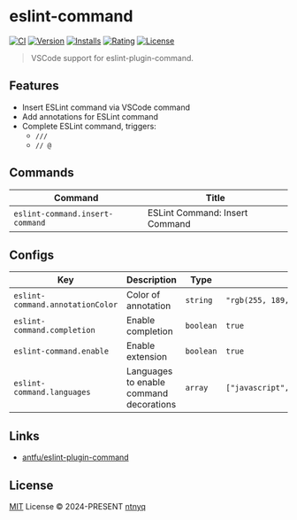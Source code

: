 # eslint-command

[![CI](https://github.com/ntnyq/eslint-command/workflows/CI/badge.svg)](https://github.com/ntnyq/eslint-command/actions)
[![Version](https://img.shields.io/github/v/release/ntnyq/eslint-command?include_prereleases&label=Visual%20Studio%20Marketplace)](https://marketplace.visualstudio.com/items?itemName=ntnyq.eslint-command)
[![Installs](https://img.shields.io/visual-studio-marketplace/i/ntnyq.eslint-command)](https://marketplace.visualstudio.com/items?itemName=ntnyq.eslint-command)
[![Rating](https://img.shields.io/visual-studio-marketplace/r/ntnyq.eslint-command)](https://marketplace.visualstudio.com/items?itemName=ntnyq.eslint-command)
[![License](https://img.shields.io/github/license/ntnyq/eslint-command)](https://github.com/ntnyq/eslint-command/blob/main/LICENSE)

> VSCode support for eslint-plugin-command.

## Features

- Insert ESLint command via VSCode command
- Add annotations for ESLint command
- Complete ESLint command, triggers:
  - `/// `
  - `// @`

## Commands

<!-- commands -->

| Command                         | Title                          |
| ------------------------------- | ------------------------------ |
| `eslint-command.insert-command` | ESLint Command: Insert Command |

<!-- commands -->

## Configs

<!-- configs -->

| Key                              | Description                             | Type      | Default                                                           |
| -------------------------------- | --------------------------------------- | --------- | ----------------------------------------------------------------- |
| `eslint-command.annotationColor` | Color of annotation                     | `string`  | `"rgb(255, 189, 42)"`                                             |
| `eslint-command.completion`      | Enable completion                       | `boolean` | `true`                                                            |
| `eslint-command.enable`          | Enable extension                        | `boolean` | `true`                                                            |
| `eslint-command.languages`       | Languages to enable command decorations | `array`   | `["javascript","javascriptreact","typescript","typescriptreact"]` |

<!-- configs -->

## Links

- [antfu/eslint-plugin-command](https://github.com/antfu/eslint-plugin-command)

## License

[MIT](./LICENSE) License © 2024-PRESENT [ntnyq](https://github.com/ntnyq)
